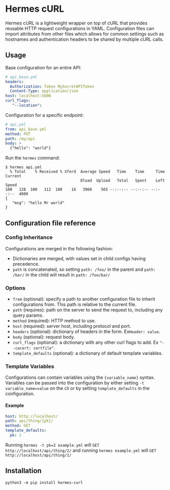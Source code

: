 # Hermes cURL

Hermes cURL is a lightweight wrapper on top of cURL that provides reusable HTTP request configurations in YAML. Configuration files can import attributes from other files which allows for common settings such as hostnames and authentication headers to be shared by multiple cURL calls.

## Usage

Base configuration for an entire API:

```yaml
# api_base.yml
headers:
  Authorization: Token MySecretAPIToken
  Content-Type: application/json
host: localhost:5000
curl_flags:
   "--location":
```

Configuration for a specific endpoint:

```yaml
# api.yml
from: api_base.yml
method: PUT
path: /my/api
body: >
  {"hello": "world"}
```

Run the `hermes` command:

```
$ hermes api.yml
  % Total    % Received % Xferd  Average Speed   Time    Time     Time  Current
                                 Dload  Upload   Total   Spent    Left  Speed
100   128  100   112  100    16   3960    565 --:--:-- --:--:-- --:--:--  4000
{
   "msg": "hello Mr world"
}
```

## Configuration file reference

### Config Inheritance

Configurations are merged in the following fashion:

- Dictionaries are merged, with values set in child configs having precedence.
- `path` is concatenated, so setting `path: /foo/` in the parent and `path: /bar/`
  in the child will result in `path: /foo/bar/`

### Options

- `from` (optional): specify a path to another configuration file to inherit configurations from. This path is relative to the current file.
- `path` (requires): path on the server to send the request to, including any query params.
- `method` (required): HTTP method to use.
- `host` (required): server host, including protocol and port.
- `headers` (optional): dictionary of headers in the form. Ex`Header: value`.
- `body` (optional): request body.
- `curl_flags` (optional): a dictionary with any other curl flags to add. Ex `"--cacert: certfile"`.
- `template_defaults` (optional): a dictionary of default template variables.

### Template Variables

Configurations can contain variables using the `{variable_name}` syntax. Variables can
be passed into the configuration by either setting `-t variable_name=value` on the cli
or by setting `template_defaults` in the configuration.

#### Example

```yaml
host: http://localhost/
path: api/thing/{pk}/
method: GET
template_defaults:
  pk: 1
```

Running `hermes -t pk=2 example.yml` will `GET http://localhost/api/thing/2/` and running
`hermes example.yml` will `GET http://localhost/api/thing/1/`

## Installation

```
python3 -m pip install hermes-curl
```
